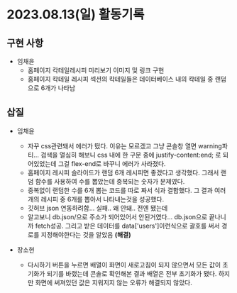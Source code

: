 # 2023.08.13(일) 활동기록

## 구현 사항
- 임채윤
    - 홈페이지 칵테일레시피 미리보기 이미지 및 링크 구현
    - 홈페이지 칵테일 레시피 섹션의 칵테일들은 데이터베이스 내의 칵테일 중 랜덤으로 6개가 나타남

<!-- ## 로그인 방법
- 로그인을 구현해야 하는것은 중요하다.. 다만 어떻게 구현하냐가 문제이다.
- 로그인 창에서 데이터를 입력받고 그 정보를 서버에 있는 아이디 비밀번호와 비교해서 참/거짓을 구분하는 것 까지는 쉽다.
- 하지만 문제는 로그인 이후이다. 로그인 이후에 새로고침을 하거나 다른 페이지로 간다고해도 현재에 로그인 상태를 유지할 수 있어야한다.
- 그 방법을 열심히 탐색하던 중 하나 발견한 것이 바로  -->

## 삽질
- 임채윤
    - 자꾸 css관련돼서 에러가 떴다. 이유는 모르겠고 그냥 콘솔창 열면 warning파티... 검색을 열심히 해보니 css 내에 한 구문 중에 justify-content:end; 로 되어있었는데 그걸 flex-end로 바꾸니 에러가 사라졌다.
    - 홈페이지 레시피 슬라이드가 랜덤 6개 레시피면 좋겠다고 생각했다. 그래서 랜덤 함수를 사용하여 수를 뽑았는데 중복되는 숫자가 문제였다.
    - 중복없이 랜덤한 수를 6개 뽑는 코드를 따로 짜서 식과 결합했다. 그 결과 여러개의 레시피 중 6개를 뽑아서 나타내는것을 성공했다.
    - 깃허브 json 연동하려함... 실패.. 왜 안돼.. 전엔 됐는데
    - 알고보니 db.json/으로 주소가 되어있어서 안된거였다... db.json으로 끝나니까 fetch성공. 그리고 받은 데이터를 data['users']이런식으로 괄호를 써서 경로를 지정해야한다는 것을 알았음 **(해결)**

- 장소현
    - 다시하기 버튼을 누르면 배열이 화면이 새로고침이 되지 않으면서 모든 값이 초기화가 되기를 바랬는데 콘솔로 확인해본 결과 배열은 전부 초기화가 됐다. 하지만 화면에 써져있던 값은 지워지지 않는 오류가 해결되지 않았다.